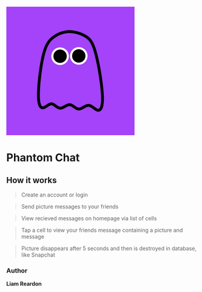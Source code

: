 ![Phantom](https://github.com/liamreardon/Phantom-Chat/blob/master/phantom_1_33.png)

# Phantom Chat

## How it works

> Create an account or login

> Send picture messages to your friends

> View recieved messages on homepage via list of cells

> Tap a cell to view your friends message containing a picture and message

> Picture disappears after 5 seconds and then is destroyed in database, like Snapchat

### Author

**Liam Reardon**

